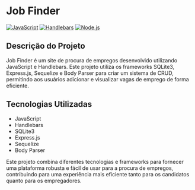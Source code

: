 # Job Finder

[![JavaScript](https://img.shields.io/badge/JavaScript-70%25-yellow?logo=javascript&logoColor=white)](https://www.javascript.com/)
[![Handlebars](https://img.shields.io/badge/Handlebars-30%25-orange?logo=handlebars&logoColor=white)](https://handlebarsjs.com/)
[![Node.js](https://img.shields.io/badge/Node.js-100%25-green?logo=node.js&logoColor=white)](https://nodejs.org/)

## Descrição do Projeto

Job Finder é um site de procura de empregos desenvolvido utilizando JavaScript e Handlebars. Este projeto utiliza os frameworks SQLite3, Express.js, Sequelize e Body Parser para criar um sistema de CRUD, permitindo aos usuários adicionar e visualizar vagas de emprego de forma eficiente.

## Tecnologias Utilizadas

- JavaScript
- Handlebars
- SQLite3
- Express.js
- Sequelize
- Body Parser

Este projeto combina diferentes tecnologias e frameworks para fornecer uma plataforma robusta e fácil de usar para a procura de empregos, contribuindo para uma experiência mais eficiente tanto para os candidatos quanto para os empregadores.
